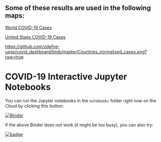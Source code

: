 ## Some of these results are used in the following maps:

[World COVID-19 Cases](https://map.terria.io/#share=s-zBncSBSFO8gy7J6MbFEJ1baJFDe )

[United Staes COVID-19 Cases](https://map.terria.io/#share=s-2FromOrpwUDNXovgSAp5SgSlIAn )

https://github.com/zdefne-usgs/covid_dashboard/blob/master/Countries_normalized_cases.png?raw=true


# COVID-19 Interactive Jupyter Notebooks

You can run the Jupyter notebooks in the `notebooks` folder right now on the Cloud by clicking this button:

[![Binder](https://mybinder.org/badge_logo.svg)](https://mybinder.org/v2/gh/zdefne-usgs/covid_dashboard/binder?urlpath=git-pull?repo=https://github.com/zdefne-usgs/covid_dashboard)

If the above Binder does not work (it might be too busy), you can also try:

[![badge](https://img.shields.io/static/v1.svg?logo=Jupyter&label=Pangeo+Binder&message=AWS+us-west-2&color=orange)](https://aws-uswest2-binder.pangeo.io/v2/gh/zdefne-usgs/covid_dashboard/binder?urlpath=git-pull?repo=https://github.com/zdefne-usgs/covid_dashboard)


